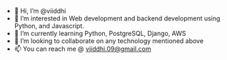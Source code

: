 - 👋 Hi, I’m @viiddhi
- 👀 I’m interested in Web development and backend development using Python, and Javascript.
- 🌱 I’m currently learning Python, PostgreSQL, Django, AWS
- 💞️ I’m looking to collaborate on any technology mentioned above
- 📫 You can reach me @ viiddhi.09@gmail.com


